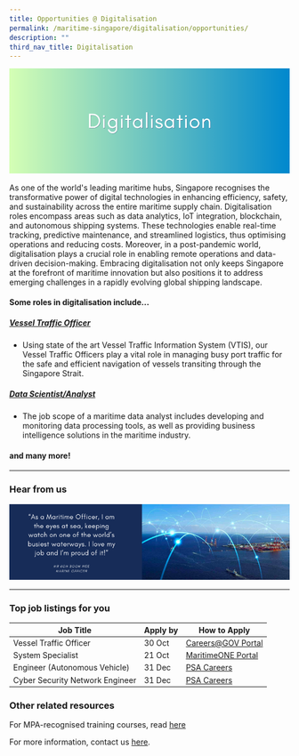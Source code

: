 ```yaml
---
title: Opportunities @ Digitalisation
permalink: /maritime-singapore/digitalisation/opportunities/
description: ""
third_nav_title: Digitalisation
---
```

![](/images/digitalisation.png)


As one of the world's leading maritime hubs, Singapore recognises the transformative power of digital technologies in enhancing efficiency, safety, and sustainability across the entire maritime supply chain. Digitalisation roles encompass areas such as data analytics, IoT integration, blockchain, and autonomous shipping systems. These technologies enable real-time tracking, predictive maintenance, and streamlined logistics, thus optimising operations and reducing costs. Moreover, in a post-pandemic world, digitalisation plays a crucial role in enabling remote operations and data-driven decision-making. Embracing digitalisation not only keeps Singapore at the forefront of maritime innovation but also positions it to address emerging challenges in a rapidly evolving global shipping landscape.

#### Some roles in digitalisation include... 
##### [Vessel Traffic Officer](https://www.careers.hrp.gov.sg/sap/bc/ui5_ui5/sap/ZGERCFA004/index.html?search-keyword=vessel#/JobDescription/13561653/ddd35890-ad03-1eee-98ac-2efc816b00b3)
* Using state of the art Vessel Traffic Information System (VTIS), our Vessel Traffic Officers play a vital role in managing busy port traffic for the safe and efficient navigation of vessels transiting through the Singapore Strait.


##### [Data Scientist/Analyst](https://www.maritimesgconnect.com/article-detail/conversations-with-a-maritime-data-scientist)
* The job scope of a maritime data analyst includes developing and monitoring data processing tools, as well as providing business intelligence solutions in the maritime industry.

#### and many more!
 
 <hr>

### Hear from us
![](/images/sample%20profilling%20banner%20(digi).png)

 <hr>

### Top job listings for you

| Job Title | Apply by | How to Apply |
| -------- | -------- | -------- |
| Vessel Traffic Officer | 30 Oct | [Careers@GOV Portal](https://www.careers.hrp.gov.sg/sap/bc/ui5_ui5/sap/ZGERCFA004/index.html?search-keyword=vessel#/JobDescription/13561653/ddd35890-ad03-1eee-98ac-2efc816b00b3) |
| System Specialist | 21 Oct |[MaritimeONE Portal](https://www.maritimeone.sg/job-detail/SX3O3GSKHPYJX6LGAAO1) |
| Engineer (Autonomous Vehicle) | 31 Dec | [PSA Careers](https://psacareers.singaporepsa.com/en/job/493427/engineer-autonomous-vehicle) |
| Cyber Security Network Engineer | 31 Dec |[PSA Careers](https://psacareers.singaporepsa.com/en/job/493388/cyber-security-network-engineer) |


 
### Other related resources
For MPA-recognised training courses, read [here](https://www.mpa.gov.sg/singapore-registry-of-ships/seafarer-training-and-certification/training-courses)

For more information, contact us [here](/contact-us/).